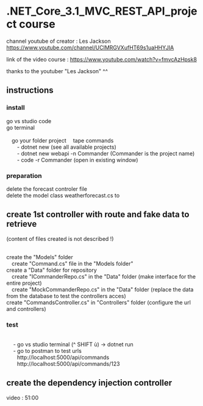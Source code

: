 # .NET_Core_3.1_MVC_REST_API_project course

channel youtube of creator : Les Jackson https://www.youtube.com/channel/UCIMRGVXufHT69s1uaHHYJIA

link of the video course : https://www.youtube.com/watch?v=fmvcAzHpsk8

thanks to the youtuber "Les Jackson" ^^


## instructions

### install

go vs studio code
<br/>go terminal
<br/><br/>&emsp;go your folder project
&emsp;tape commands
<br/>&emsp;&emsp;- dotnet new (see all available projects)
<br/>&emsp;&emsp;- dotnet new webapi -n Commander (Commander is the  project name)
<br/>&emsp;&emsp;- code -r Commander (open in existing window)

### preparation
delete the forecast controler file
<br/>delete the model class weatherforecast.cs to

## create 1st controller with route and fake data to retrieve

(content of files created is not described !)

<br/>create the "Models" folder
<br/>&emsp;create "Command.cs" file in the "Models folder" 
<br/>create a "Data" folder for repository
<br/>&emsp;create "ICommanderRepo.cs" in the "Data" folder (make interface for the entire project)
<br/>&emsp;create "MockCommanderRepo.cs" in the "Data" folder (replace the data from the database to test the controllers acces)
<br/> create "CommandsController.cs" in "Controllers" folder (configure the url and controllers)

### test
<br/>&emsp; - go vs studio terminal (^ SHIFT ù) -> dotnet run
<br/>&emsp; - go to postman to test urls
<br/>&emsp;&emsp;http://localhost:5000/api/commands
<br/>&emsp;&emsp;http://localhost:5000/api/commands/123

## create the dependency injection controller

video : 51:00









